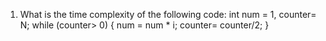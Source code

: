 1. What is the time complexity of the following code:
    int num = 1, counter= N;
    while (counter> 0) {
        num = num * i;
        counter= counter/2;
    }
